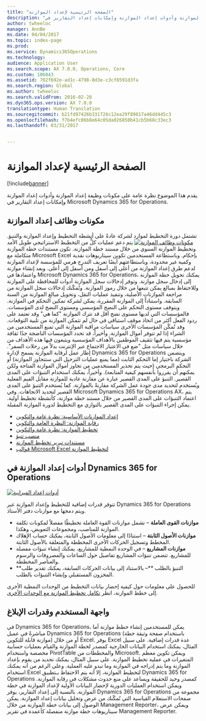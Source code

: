 ```yaml
---
title: "الصفحة الرئيسية لإعداد الموازنة"
description: "يقدم هذا الموضوع نظرة عامة على مكونات وظيفة إعداد الموازنة وأدوات إعداد الموازنة وإمكانات إعداد التقارير في Microsoft Dynamics 365 for Operations."
author: twheeloc
manager: AnnBe
ms.date: 04/04/2017
ms.topic: index-page
ms.prod: 
ms.service: Dynamics365Operations
ms.technology: 
audience: Application User
ms.search.scope: AX 7.0.0, Operations, Core
ms.custom: 106043
ms.assetid: 702f692e-ad1c-4798-8d3e-c3cf8591d3fa
ms.search.region: Global
ms.author: twheeloc
ms.search.validFrom: 2016-02-28
ms.dyn365.ops.version: AX 7.0.0
translationtype: Human Translation
ms.sourcegitcommit: b21fd97426b331726c12ea29f89817a46dd445c3
ms.openlocfilehash: f7b4efc06b8e64c05da026850b41cb5b68c33ec3
ms.lasthandoff: 03/31/2017


---
```


# <a name="budgeting-home-page"></a>الصفحة الرئيسية لإعداد الموازنة

[!include[banner](../includes/banner.md)]


يقدم هذا الموضوع نظرة عامة على مكونات وظيفة إعداد الموازنة وأدوات إعداد الموازنة وإمكانات إعداد التقارير في Microsoft Dynamics 365 for Operations. 

<a name="components-of-budgeting-functionality"></a>مكونات وظائف إعداد الموازنة
-------------------------------------

تشتمل دورة التخطيط لموارد لشركة عادةً على أنشطة التخطيط وإعداد الموازنة والتنبؤ.
[![مكونات وظائف الموازنة](./media/budgeting-functionality-components.jpg)](./media/budgeting-functionality-components.jpg) يتم دعم عمليات كلٍّ من التخطيط الاستراتيجي طويل الأمد وتخطيط الموازنة السنوي من خلال مستند خطة الموازنة.‬ تكون مستندات خطة الموازنة متكاملة مع Microsoft Excel بإحكام. وباستطاعة المستخدمين تكوين سيناريوهات نقدية وكمية غير محدودة، وباستطاعتهم أيضًا تعريف التدرج هرمي للمؤسسة لإعداد الموازنة لدعم طرق إعداد الموازنة من أعلى إلى أسفل ومن أسفل إلى أعلى. وبعد إنشاء موازنة واعتمادها في Microsoft Dynamics 365 for Operations، يمكنك تحويل خطة الموازنة إلى إدخال سجل موازنة. وتوفر إدخالات سجل الموازنة أدوات للمحافظة على الموازنة وللاحتفاظ بمبالغ يمكن تتبعها من خلال رموز الموازنة. وتُمكّنك إدخالات سجل الموازنة من مراجعة الموازنات الأصلية، وتنفيذ عمليات النقل، وتحويل مبالغ الموازنة من السنة السابقة. واستناداً إلى الموازنة المقررة، يمكن لشركة تمكين التحكم في الموازنة. ويتوقف مستوى التحكم على النضج المؤسسي ومستوى النضج لدى المؤسسات.‬ فالمؤسسات التي لديها مستوى نضج أقل قد تترك الموازنة "كما هي" وقد تعتمد على ردود الفعل أكثر من اتخاذ موقف استباقي في حال لم تتمكن الموازنة من تلبية التوقعات. وقد تُمكّن المؤسسات الأخرى سياسات مراقبة الموازنة التي تمنع المستخدمين من الشراء إذا لم تتوفر أموال الموازنة. ‏‫وأخيراً، قد تحدد المؤسسات الناضجة جدًا ثقافة مؤسسية يتم فيها تثقيف الموظفين بالأهداف المؤسسية ويتبعون فيها هذه الأهداف من خلال سياسات مثل "ضع في الاعتبار الاجتماع عبر الإنترنت بدلاً من رحلات السفر". ويتضمن Dynamics 365 for Operations إطار عمل لرقابة الموازنة يسمح لإدارة الشركة باختيار إما التحكم الثابت (مما يمنع عمليات الترحيل التي ستتجاوز الموازنة) أو التحكم البرمجي (حيث يتم تحذير المستخدمين من تجاوز أموال الموازنة المتاحة ولكن يمكنهم أن يقرروا بأنفسهم كيفية المتابعة).‬ ‏‫وأخيراً، يمكنك استخدام التنبؤات على المدى القصير. التنبؤ على المدى القصير عبارة عن مقارنة عادية للموازنة مقابل القيم الفعلية ويُستخدم لتحديد مدى جودة عمل الشركة مقارنةً بالموازنة.‬ كما يُستخدم التنبؤ على المدى القصير لتحديد الاتجاهات. وفي Microsoft Dynamics 365 for Operations AX، يتم اعتماد التنبؤات على المدى القصير من خلال مستند خطة موازنة، كأنشطة تخطيط أولية. يمكن إجراء التنبؤات على المدى القصير بالتوازي مع التخطيط لدورة الموازنة المقبلة.

-   [‏‫إعداد الموازنات الأساسية‬: نظرة عامة والتكوين](basic-budgeting-overview-configuration.md)
-   [رقابة الموازنة: النظرة العامة والتكوين](budget-control-overview-configuration.md)
-   [تخطيط الموازنة: نظرة عامة والتكوين](budget-planning-overview-configuration.md)
-   [منصب تنبؤ](position-forecasting.md)
-   [مستندات تبرير تخطيط الموازنة](budget-planning-justification-docs.md)
-   [قوالب Microsoft Excel لتخطيط الموازنة](budget-planning-excel-templates.md)

## <a name="budgeting-tools-in-dynamics-365-for-operations"></a>أدوات إعداد الموازنة في Dynamics 365 for Operations
[![أدوات إعداد الميزانية](./media/budgeting-tools.jpg)](./media/budgeting-tools.jpg) 

تتوفر قدرات إضافية للتخطيط وإعداد الموازنة عبر Dynamics 365 for Operations ويتم دمجها مع موازنات دفتر الأستاذ.

-   **موازنات القوى العاملة** – تشمل موازنات القوة العاملة تخطيطًا مفصلاً لمكونات تكلفة الموازنة للمناصب، ومجموعات التعويض، وهكذا.
-   **موازنات الأصول الثابتة** – استنادًا إلى معلومات الأصول الثابتة، يمكنك حساب الإهلاك المخطط وتسجيل الحركات الأخرى المخططة والمتعلقة بالأصول الثابتة.
-   **موازنات المشاريع** – في الوحدة النمطية للمشاريع، يمكنك إنشاء تنبؤات مفصلة للمشاريع. تتضمن تنبؤات المشاريع تفاصيل حول الساعات والمصروفات والرسوم والعناصر المخططة.
-   **التنبؤ بالطلب **– بالاستناد إلى بيانات الحركات السابقة، يمكنك تقدير طلب المخزون المستقبلي وإنشاء التنبؤات بالطلب.

للحصول على معلومات حول كيفية إحضار بيانات التخطيط من الوحدات النمطية الأخرى إلى خطط الموازنة، انظر [تكامل تخطيط الموازنة مع الوحدات الأخرى‬](budget-planning-integration-other-modules.md).

## <a name="user-interface-and-reporting-capabilities"></a>واجهة المستخدم وقدرات الإبلاغ
في Dynamics 365 for Operations، يمكن للمستخدمين إنشاء خطط موازنة أما مباشرةً في عميل Dynamics 365 for Operations (باستخدام صفحة وثيقة خطة موازنة قابلة للتكوين) أو من خلال Excel. يوفر Excel عدة قدرات إضافية. على سبيل المثال، يمكنك استخدام البيانات الخارجية كمصدر لخطة الموازنة والقيام بعمليات حسابية مخصصة واستخدام PivotTable والمخططات من Microsoft. ويمكن تكوين معظم المتغيرات في عملية تخطيط الموازنة. على سبيل المثال، يمكنك تحديد من يقوم بإعداد الموازنة وما يتم إدراجه في الموازنة وما تبدو عليه العملية. وعلى الرغم من أنه يمكنك استخدام Excel لتخطيط الموازنة، إلا أنه يتم الاحتفاظ بـتطبيق Dynamics 365 for Operations كمصدر وحيد للحقيقة ويساعد على منع حدوث مشكلات في رقابة الموازنة. ويمكن استخدام العمليات الدورية لإحضار البيانات الأولية لإعداد الموازنة في خطة الموازنة. بالنسبة إلى إعداد التقارير، يوفر Dynamics 365 for Operations مجموعة من صفحات الاستعلام القياسية التي تُمكّنك من عرض وتحليل بيانات إعداد الموازنة. يمكن الوصول إلى بيانات خطة الموازنة من خلال Management Reporter، ويمكن عرض سيناريوهات خطة موازنة منفصلة كأعمدة في تقرير Management Reporter.







